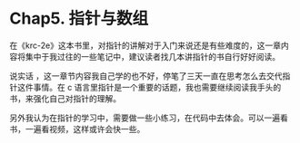 # Chap5. 指针与数组

在《krc-2e》这本书里，对指针的讲解对于入门来说还是有些难度的，这一章内容将集中于我过往的一些笔记中，建议读者找几本讲指针的书自行好好阅读。

说实话 ，这一章节内容我自己学的也不好，停笔了三天一直在思考怎么去交代指针这件事情。在 c 语言里指针是一个重要的话题，我也需要继续阅读我手头的书，来强化自己对指针的理解。

另外我认为在指针的学习中，需要做一些小练习，在代码中去体会。可以一遍看书，一遍看视频，这样或许会快一些。
